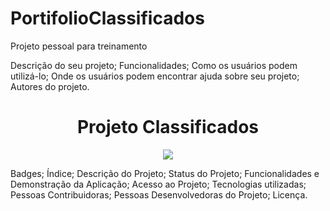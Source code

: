 # PortifolioClassificados
Projeto pessoal para treinamento

Descrição do seu projeto;
Funcionalidades;
Como os usuários podem utilizá-lo;
Onde os usuários podem encontrar ajuda sobre seu projeto;
Autores do projeto.

<h1 align="center"> Projeto Classificados </h1>

<p align="center">
<img src="http://img.shields.io/static/v1?label=STATUS&message=EM%20DESENVOLVIMENTO&color=GREEN&style=for-the-badge"/>
</p>
Badges;
Índice;
Descrição do Projeto;
Status do Projeto;
Funcionalidades e Demonstração da Aplicação;
Acesso ao Projeto;
Tecnologias utilizadas;
Pessoas Contribuidoras;
Pessoas Desenvolvedoras do Projeto;
Licença.